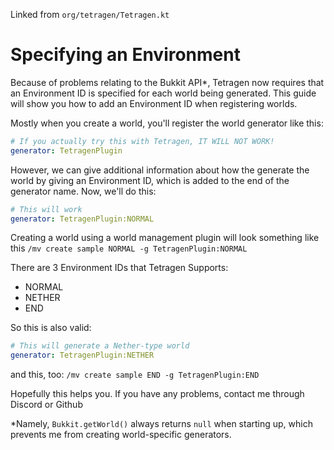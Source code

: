 Linked from `org/tetragen/Tetragen.kt`

# Specifying an Environment
Because of problems relating to the Bukkit API*, Tetragen now requires that an Environment ID is specified for each world being generated. This guide will show you how to add an Environment ID when registering worlds.

Mostly when you create a world, you'll register the world generator like this:
```yml
# If you actually try this with Tetragen, IT WILL NOT WORK!
generator: TetragenPlugin
```
However, we can give additional information about how the generate the world by giving an Environment ID, which is added to the end of the generator name.
Now, we'll do this:
```yml
# This will work
generator: TetragenPlugin:NORMAL
```
Creating a world using a world management plugin will look something like this
`/mv create sample NORMAL -g TetragenPlugin:NORMAL`

There are 3 Environment IDs that Tetragen Supports:
- NORMAL 
- NETHER 
- END 

So this is also valid:
```yml
# This will generate a Nether-type world
generator: TetragenPlugin:NETHER
```
and this, too:
`/mv create sample END -g TetragenPlugin:END`

Hopefully this helps you. If you have any problems, contact me through Discord or Github

*Namely, `Bukkit.getWorld()` always returns `null` when starting up, which prevents me from creating world-specific generators.
